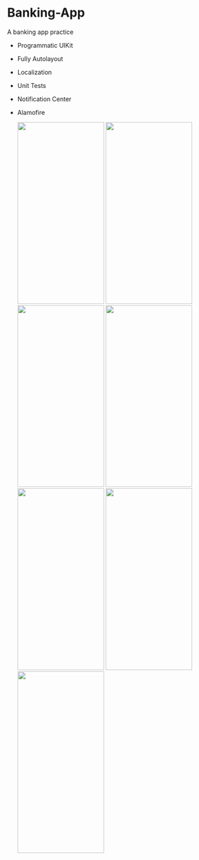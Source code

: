 # Banking-App
A banking app practice

- Programmatic UIKit
- Fully Autolayout
- Localization
- Unit Tests
- Notification Center
- Alamofire

  <img src="https://github.com/ardabho/Banking-App/assets/83502600/764546fa-7bfc-478a-bd1c-c055b6082bc0" width="200" height="420">
  <img src="https://github.com/ardabho/Banking-App/assets/83502600/4d2b993b-2f3a-436a-9300-6a5462a3853e" width="200" height="420">
  <img src="https://github.com/ardabho/Banking-App/assets/83502600/eccd5448-e21d-4137-b436-b30bea29006b" width="200" height="420">
  <img src="https://github.com/ardabho/Banking-App/assets/83502600/41571a8c-cb22-4a25-b9cf-165bec908e0e" width="200" height="420">
  <img src="https://github.com/ardabho/Banking-App/assets/83502600/855784da-7e9c-49b6-a9f3-d64407b356d8" width="200" height="420">
  <img src="https://github.com/ardabho/Banking-App/assets/83502600/46b3d208-da1a-4581-bd50-731506d5c85d" width="200" height="420">
  <img src="https://github.com/ardabho/Banking-App/assets/83502600/010c4bca-f651-49a5-b83d-19a131216a49" width="200" height="420">
